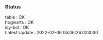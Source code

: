 ### Status


table : OK  
hogwarts : OK  
icy-bot : OK  
Latest Update : 2022-02-06 05:06:26.023030
